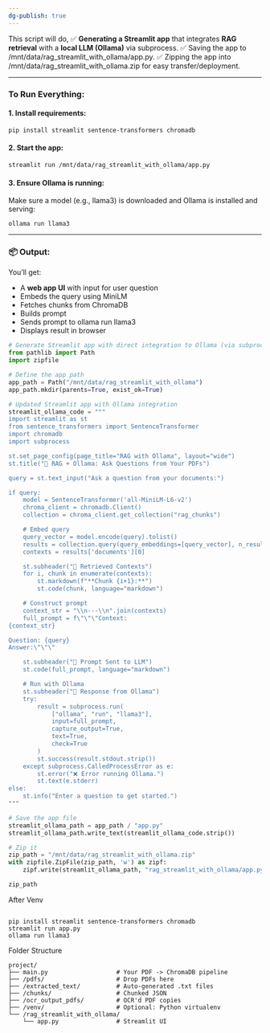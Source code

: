```yaml
---
dg-publish: true
---
```


This script will do, 
✅ **Generating a Streamlit app** that integrates **RAG retrieval** with a **local LLM (Ollama)** via subprocess.
✅ Saving the app to /mnt/data/rag_streamlit_with_ollama/app.py.
✅ Zipping the app into /mnt/data/rag_streamlit_with_ollama.zip for easy transfer/deployment.

---

### **To Run Everything:**

#### **1. Install requirements:**

```
pip install streamlit sentence-transformers chromadb
```
#### **2. Start the app:**

```
streamlit run /mnt/data/rag_streamlit_with_ollama/app.py
```

#### **3. Ensure Ollama is running:**

Make sure a model (e.g., llama3) is downloaded and Ollama is installed and serving:

```
ollama run llama3
```

---

### **📦 Output:**

You’ll get:

- A **web app UI** with input for user question    
- Embeds the query using MiniLM
- Fetches chunks from ChromaDB
- Builds prompt
- Sends prompt to ollama run llama3
- Displays result in browser
    

```python
# Generate Streamlit app with direct integration to Ollama (via subprocess call)
from pathlib import Path
import zipfile

# Define the app path
app_path = Path("/mnt/data/rag_streamlit_with_ollama")
app_path.mkdir(parents=True, exist_ok=True)

# Updated Streamlit app with Ollama integration
streamlit_ollama_code = """
import streamlit as st
from sentence_transformers import SentenceTransformer
import chromadb
import subprocess

st.set_page_config(page_title="RAG with Ollama", layout="wide")
st.title("🧠 RAG + Ollama: Ask Questions from Your PDFs")

query = st.text_input("Ask a question from your documents:")

if query:
    model = SentenceTransformer('all-MiniLM-L6-v2')
    chroma_client = chromadb.Client()
    collection = chroma_client.get_collection("rag_chunks")

    # Embed query
    query_vector = model.encode(query).tolist()
    results = collection.query(query_embeddings=[query_vector], n_results=3)
    contexts = results['documents'][0]

    st.subheader("📄 Retrieved Contexts")
    for i, chunk in enumerate(contexts):
        st.markdown(f"**Chunk {i+1}:**")
        st.code(chunk, language="markdown")

    # Construct prompt
    context_str = "\\n---\\n".join(contexts)
    full_prompt = f\"\"\"Context:
{context_str}

Question: {query}
Answer:\"\"\"

    st.subheader("🧠 Prompt Sent to LLM")
    st.code(full_prompt, language="markdown")

    # Run with Ollama
    st.subheader("🤖 Response from Ollama")
    try:
        result = subprocess.run(
            ["ollama", "run", "llama3"],
            input=full_prompt,
            capture_output=True,
            text=True,
            check=True
        )
        st.success(result.stdout.strip())
    except subprocess.CalledProcessError as e:
        st.error("❌ Error running Ollama.")
        st.text(e.stderr)
else:
    st.info("Enter a question to get started.")
"""

# Save the app file
streamlit_ollama_path = app_path / "app.py"
streamlit_ollama_path.write_text(streamlit_ollama_code.strip())

# Zip it
zip_path = "/mnt/data/rag_streamlit_with_ollama.zip"
with zipfile.ZipFile(zip_path, 'w') as zipf:
    zipf.write(streamlit_ollama_path, "rag_streamlit_with_ollama/app.py")

zip_path

```


After Venv

```

pip install streamlit sentence-transformers chromadb
streamlit run app.py
ollama run llama3

```

Folder Structure
```
project/
├── main.py                   # Your PDF -> ChromaDB pipeline
├── /pdfs/                    # Drop PDFs here
├── /extracted_text/          # Auto-generated .txt files
├── /chunks/                  # Chunked JSON
├── /ocr_output_pdfs/         # OCR'd PDF copies
├── /venv/                    # Optional: Python virtualenv
└── /rag_streamlit_with_ollama/
    └── app.py                # Streamlit UI
```
